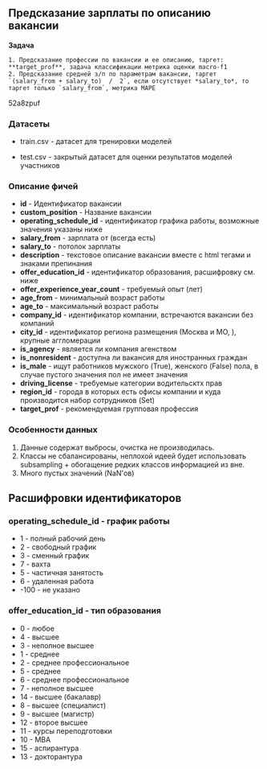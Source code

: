 ## Предсказание зарплаты по описанию вакансии

**Задача**

	1. Предсказание профессии по вакансии и ее описанию, таргет: **target_prof**, задача классификации метрика оценки macro-f1
	2. Предсказание средней з/п по параметрам вакансии, таргет `(salary_from + salary_to)  /  2`, если отсутствует *salary_to*, то таргет только `salary_from`, метрика MAPE

52a8zpuf

### Датасеты

- train.csv - датасет для тренировки моделей

- test.csv - закрытый датасет для оценки результатов моделей участников

### Описание фичей

  - **id** - Идентификатор вакансии
  - **custom_position** - Название вакансии
  - **operating_schedule_id** - идентификатор графика работы, возможные значения указаны ниже
  - **salary_from** - зарплата от (всегда есть)
  - **salary_to** - потолок зарплаты
  - **description** - текстовое описание вакансии вместе с html тегами и знаками препинания
  - **offer_education_id** - идентификатор образования, расшифровку см. ниже
  - **offer_experience_year_count** - требуемый опыт (лет)
  - **age_from** - минимальный возраст работы
  - **age_to** - максимальный возраст работы
  - **company_id** - идентификатор компании, встречаются вакансии без компаний
  - **city_id** - идентификатор региона размещения (Москва и МО, ), крупные аггломерации
  - **is_agency** - является ли компания агенством
  - **is_nonresident** - доступна ли вакансия для иностранных граждан
  - **is_male** - ищут работников мужского (True), женского (False) пола, в случае пустого значения пол не имеет значения
  - **driving_license** - требуемые категории водительсктх прав
  - **region_id** - города в которых есть офисы компании и куда производится набор сотрудников (Set)
  - **target_prof** - рекомендуемая групповая профессия

### Особенности данных
 1. Данные содержат выбросы, очистка не производилась.
  2. Классы не сбалансированы, неплохой идеей будет использовать subsampling + обогащение редких классов информацией из вне.
  3. Много пустых значений (NaN'ов)

## Расшифровки идентификаторов
### operating_schedule_id - график работы
  - 1 - полный рабочий день
  - 2 - свободный график
  - 3 - сменный график
  - 7 - вахта
  - 5 - частичная занятость
  - 6 - удаленная работа
  - -100 - не указано

### offer_education_id - тип образования
  - 0 - любое
  - 4 - высшее
  - 3 - неполное высшее
  - 1 - среднее
  - 2 - среднее профессиональное
  - 5 - среднее
  - 6 - среднее профессиональное
  - 7 - неполное высшее
  - 14 - высшее (бакалавр)
  - 8 - высшее (специалист)
  - 9 - высшее (магистр)
  - 12 - второе высшее
  - 11 - курсы переподготовки
  - 10 - MBA
  - 15 - аспирантура
  - 13 - докторантура